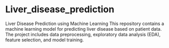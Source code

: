 # Liver_disease_prediction
Liver Disease Prediction using Machine Learning This repository contains a machine learning model for predicting liver disease based on patient data. The project includes data preprocessing, exploratory data analysis (EDA), feature selection, and model training.
